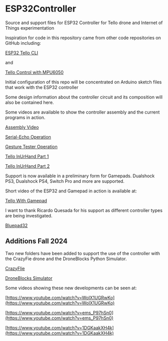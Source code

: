 # ESP32Controller
Source and support files for ESP32 Controller for Tello drone and Internet of Things experimentation

Inspiration for code in this repository came from other code repositories on GitHub including:

[ESP32 Tello CLI](https://github.com/touchgadget/ESPTelloCLI)

and

[Tello Control with MPU6050](https://github.com/mohammadreza-sharifi/Control-DJI-Tello-with-Arduino-and-MPU-6050)

Initial configuration of this repo will be concentrated on Arduino sketch files that work with the ESP32 controller

Some design information about the controller circuit and its composition will also be contained here.

Some videos are available to show the controller assembly and the current programs in action.

[Assembly Video](https://www.youtube.com/watch?v=qEGggKpwHoo)

[Serial-Echo Operation](https://www.youtube.com/watch?v=myja146RO-E)

[Gesture Tester Operation](https://www.youtube.com/watch?v=loTJ5D5xJxg)

[Tello InUrHand Part 1](https://www.youtube.com/watch?v=db--013AkHY)

[Tello InUrHand Part 2](https://www.youtube.com/watch?v=0AQCgW6ffgo)

Support is now available in a preliminary form for Gamepads. Dualshock PS3, Dualshock PS4, Switch Pro and more are supported.

Short video of the ESP32 and Gamepad in action is available at:

[Tello With Gamepad](https://www.youtube.com/watch?v=6iQtT4HUG_U)

I want to thank Ricardo Quesada for his support as different controller types are being investigated.

[Bluepad32](https://github.com/ricardoquesada/bluepad32)

## Additions Fall 2024

Two new folders have been added to support the use of the controller with the CrazyFie drone and the DroneBlocks Python Simulator.

[CrazyFlie](https://www.bitcraze.io/portals/education/)

[DroneBlocks Simulator](https://coding-sim.droneblocks.io/)

Some videos showing these new developments can be seen at:

[https://www.youtube.com/watch?v=WoIX1UGRwKo](https://www.youtube.com/watch?v=WoIX1UGRwKo)

[https://www.youtube.com/watch?v=ems_P97hSn0](https://www.youtube.com/watch?v=ems_P97hSn0)

[https://www.youtube.com/watch?v=1DGKaakXH4k](https://www.youtube.com/watch?v=1DGKaakXH4k)